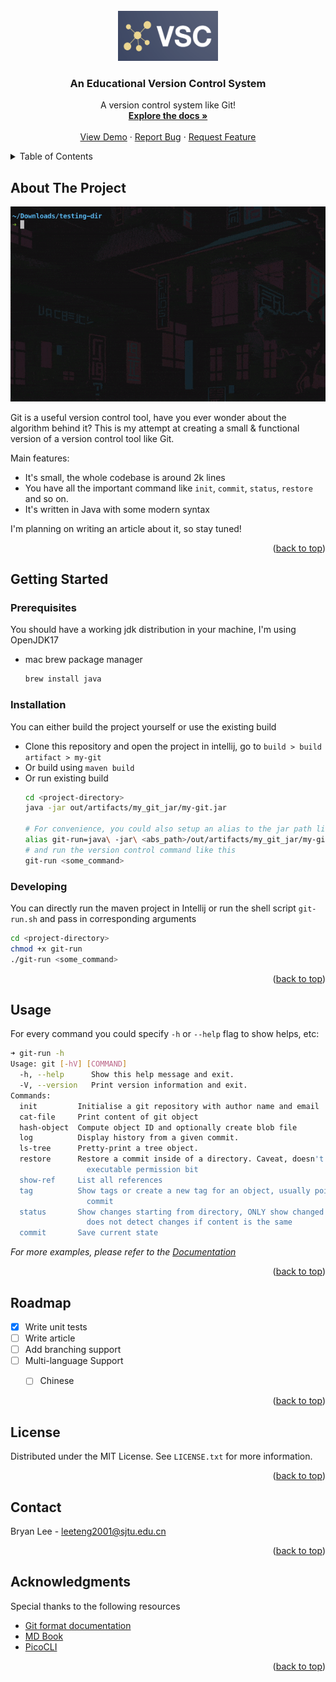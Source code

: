 <div id="top"></div>

<!-- PROJECT LOGO -->
<br />
<div align="center">
  <a href="https://github.com/othneildrew/Best-README-Template">
    <img src="doc/img/logo.png" alt="Logo" width="160" height="80">
  </a>

<h3 align="center">An Educational Version Control System</h3>

<p align="center">
    A version control system like Git!
    <br />
    <a href="https://github.com/othneildrew/Best-README-Template"><strong>Explore the docs »</strong></a>
    <br />
    <br />
    <a href="https://github.com/othneildrew/Best-README-Template">View Demo</a>
    ·
    <a href="https://github.com/othneildrew/Best-README-Template/issues">Report Bug</a>
    ·
    <a href="https://github.com/othneildrew/Best-README-Template/issues">Request Feature</a>
  </p>
</div>

<!-- TABLE OF CONTENTS -->

<details>
  <summary>Table of Contents</summary>
  <ol>
    <li>
      <a href="#about-the-project">About The Project</a>
    </li>
    <li>
      <a href="#getting-started">Getting Started</a>
      <ul>
        <li><a href="#prerequisites">Prerequisites</a></li>
        <li><a href="#installation">Installation</a></li>
      </ul>
    </li>
    <li><a href="#usage">Usage</a></li>
    <li><a href="#roadmap">Roadmap</a></li>
    <li><a href="#license">License</a></li>
    <li><a href="#contact">Contact</a></li>
    <li><a href="#acknowledgments">Acknowledgments</a></li>
  </ol>
</details>

<!-- ABOUT THE PROJECT -->

## About The Project

![demo](doc/demo%201.gif)

Git is a useful version control tool, have you ever wonder about the algorithm behind it? This is my attempt at creating a small & functional version of a version control tool like Git.

Main features:

* It's small, the whole codebase is around 2k lines
* You have all the important command like `init`, `commit`, `status`, `restore` and so on.
* It's written in Java with some modern syntax

I'm planning on writing an article about it, so stay tuned!

<p align="right">(<a href="#top">back to top</a>)</p>


<!-- GETTING STARTED -->

## Getting Started

### Prerequisites

You should have a working jdk distribution in your machine, I'm using OpenJDK17

* mac brew package manager
  
  ```sh
  brew install java
  ```

### Installation

You can either build the project yourself or use the existing build

* Clone this repository and open the project in intellij, go to `build > build artifact > my-git`
* Or build using `maven build`
* Or run existing build 
  ```sh 
  cd <project-directory>
  java -jar out/artifacts/my_git_jar/my-git.jar
  
  # For convenience, you could also setup an alias to the jar path like this
  alias git-run=java\ -jar\ <abs_path>/out/artifacts/my_git_jar/my-git.jar
  # and run the version control command like this
  git-run <some_command>
  ```

### Developing

You can directly run the maven project in Intellij or run the shell script `git-run.sh` and pass in corresponding arguments

  ```sh 
  cd <project-directory>
  chmod +x git-run
  ./git-run <some_command>
  ```

<p align="right">(<a href="#top">back to top</a>)</p>

<!-- USAGE EXAMPLES -->

## Usage

For every command you could specify `-h` or `--help` flag to show helps, etc:

```sh
➜ git-run -h
Usage: git [-hV] [COMMAND]
  -h, --help      Show this help message and exit.
  -V, --version   Print version information and exit.
Commands:
  init         Initialise a git repository with author name and email
  cat-file     Print content of git object
  hash-object  Compute object ID and optionally create blob file
  log          Display history from a given commit.
  ls-tree      Pretty-print a tree object.
  restore      Restore a commit inside of a directory. Caveat, doesn't restore
                 executable permission bit
  show-ref     List all references
  tag          Show tags or create a new tag for an object, usually pointing to
                 commit
  status       Show changes starting from directory, ONLY show changed files,
                 does not detect changes if content is the same
  commit       Save current state
```

_For more examples, please refer to the [Documentation](https://example.com)_

<p align="right">(<a href="#top">back to top</a>)</p>

<!-- ROADMAP -->

## Roadmap

- [x] Write unit tests
- [ ] Write article
- [ ] Add branching support
- [ ] Multi-language Support
  - [ ] Chinese


<p align="right">(<a href="#top">back to top</a>)</p>

<!-- LICENSE -->

## License

Distributed under the MIT License. See `LICENSE.txt` for more information.

<p align="right">(<a href="#top">back to top</a>)</p>

<!-- CONTACT -->

## Contact

Bryan Lee - leeteng2001@sjtu.edu.cn

<!-- Project Link: [https://github.com/your_username/repo_name](https://github.com/your_username/repo_name) -->

<p align="right">(<a href="#top">back to top</a>)</p>

<!-- ACKNOWLEDGMENTS -->

## Acknowledgments

Special thanks to the following resources

* [Git format documentation](https://github.com/git/git/tree/master/Documentation/technical)
* [MD Book](https://github.com/rust-lang/mdBook)
* [PicoCLI](https://picocli.info/)

<p align="right">(<a href="#top">back to top</a>)</p>


